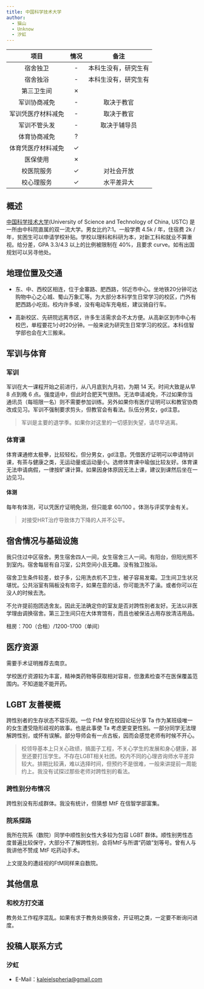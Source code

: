 ```yaml
---
title: 中国科学技术大学
author:
  - 猫山
  - Unknow
  - 汐虹
---
```


|        项目        | 情况 |         备注         |
| :----------------: | :--: | :------------------: |
|      宿舍独卫      |  -   | 本科生没有，研究生有 |
|      宿舍独浴      |  -   | 本科生没有，研究生有 |
|     第三卫生间     |  ✗   |                      |
|    军训协商减免    |  -   |      取决于教官      |
| 军训凭医疗材料减免 |  -   |      取决于教官      |
|    军训不管头发    |  -   |     取决于辅导员     |
|    体育协商减免    |  ?   |                      |
| 体育凭医疗材料减免 |  ✓   |                      |
|      医保使用      |  ✗   |                      |
|     校医院服务     |  ✓   |      对社会开放      |
|     校心理服务     |  ✓   |      水平差异大      |

## 概述

[中国科学技术大学](https://www.ustc.edu.cn/)(University of Science and Technology of China, USTC) 是一所由中科院直属的双一流大学。男女比约7:1。一般学费 4.5k / 年，住宿费 2k / 年，贫困生可以申请学校补贴。学校以理科和科研为本，对新工科和就业不算重视。给分差，GPA 3.3/4.3 以上的比例被限制在 40%，且要求 curve。如有出国规划可以另寻他处。

## 地理位置及交通

- 东、中、西校区相连，位于金寨路、肥西路，邻近市中心。坐地铁20分钟可达购物中心之心城、蜀山万象汇等。为大部分本科学生日常学习的校区，门外有肥西路小吃街。校内许多坡，没有电动车充电桩，建议骑自行车。

- 高新校区、先研院远离市区，许多生活需求会不太方便。从高新区到市中心有校巴，单程要花1小时20分钟。一般来说为研究生日常学习的校区。本科信智学部也会在大三搬来。

## 军训与体育

### 军训

军训在大一课程开始之前进行，从八月底到九月初，为期 14 天。时间大致是从早 8 点到晚 6 点。强度适中，但此时合肥天气很热。无法申请减免，不过如果你当通讯员（每班限一名）则不需要参加训练。另外如果你有医疗证明可以和教官协商改成见习。军训不强制要求剪头，但教官会有看法。队伍分男女，gd注意。

> 军训是主要的退学季。如果你对这里的一切感到失望，请尽早逃离。

### 体育课

体育课通修太极拳，比较轻松，但分男女，gd注意。凭借医疗证明可以申请特训课，有茶与健康之类，无运动量或运动量小。选修体育课中瑜伽比较友好。体育课无法申请病假，一律按旷课计算。如果因身体原因无法上课，建议到课然后坐在一边见习。

#### 体测

每年有体测，可以凭医疗证明免测，但只能拿 60/100 。体测与评奖学金有关。

> 对接受HRT治疗导致体力下降的人并不公平。

## 宿舍情况与基础设施

我只住过中区宿舍。男生宿舍四人一间，女生宿舍三人一间。有阳台，但阳光照不到室内。宿舍每层有自习室，公共空间小且无趣。没有独卫独浴。

宿舍卫生条件较差，蚊子多，公用洗衣机不卫生，被子容易发霉。卫生间卫生状况堪忧。公共浴室有隔板没有帘子，如果在意的话，你可能洗不了澡。或者你可以在没人的时候去洗。

不允许提前抱团选舍友。因此无法确定你的室友是否对跨性别者友好。无法以非医学理由调换宿舍。第三卫生间只在大体育馆有，而且也被保洁占用存放清洁用品。

租房：700（合租）/1200-1700（单间）

## 医疗资源

需要手术证明推荐去南京。

学校医疗资源较为丰富，精神类药物等获取相对容易，但激素检查不在医保覆盖范围内。不知道能不能开药。

## LGBT 友善梗概

跨性别者的生存状态不容乐观。一位 FtM 曾在校园论坛分享 Ta 作为某班级唯一的女生遭受隐形歧视的故事。也是此事使 Ta 考虑更变更性别。一部分同学无法理解跨性别，或怀有误解。部分导师会有一点古板，因而会感觉老师有时候不开心。

> 校领导基本上只关心政绩，搞面子工程，不关心学生的发展和身心健康，甚至还要打压学生。不存在LGBT相关社团。校内不同的心理咨询师水平差异较大。排期比较满，难以选择时间，但预约不是很难，一般来讲提前一周能约上。我没有试探过那些老师对跨性别的看法。

### 跨性别分布情况

跨性别没有形成群体。我没有统计，但猜想 MtF 在信智学部富集。

### 院系探路

我所在院系（数院）同学中顺性别女性大多较为包容 LGBT 群体。顺性别男性态度普遍比较保守，大部分不了解跨性别，会将MtF与所谓“药娘”划等号。曾有人与我讲他不赞成 MtF 吃药动手术。

上文提及的遭歧视的FtM同样来自数院。

## 其他信息

### 和校方打交道

教务处工作程序混乱。如果有求于教务处换宿舍，开证明之类，一定要不断询问进度。

## 投稿人联系方式

### 汐虹

- E-Mail：<kaleielspheria@gmail.com>
